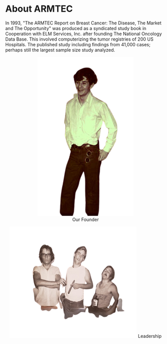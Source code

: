 # About ARMTEC

In 1993, "The ARMTEC Report on Breast Cancer: The Disease, The Market and The Opportunity" was produced as a syndicated study book in Cooperation with ELM Services, Inc. after founding The National Oncology Data Base.  This involved computerizing the tumor registries of 200 US Hospitals.  The published study including findings from 41,000 cases; perhaps still the largest sample size study analyzed. 


<center><img src="images/media/me_when-.png"  width="300" height="500"></center>
<center>Our Founder<center>

  <right><img src="images/media/Nehmer_Goon_Rocky.png" width="400" height="350"></right>
  <right>Leadership</right>
